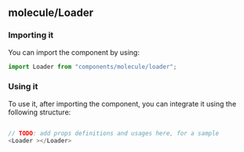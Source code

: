 ## molecule/Loader

<!-- TODO: add a description here! -->

### Importing it

You can import the component by using:

```js
import Loader from "components/molecule/loader";
```

### Using it

To use it, after importing the component, you can integrate it using the following structure:

```js

// TODO: add props definitions and usages here, for a sample
<Loader ></Loader>

```